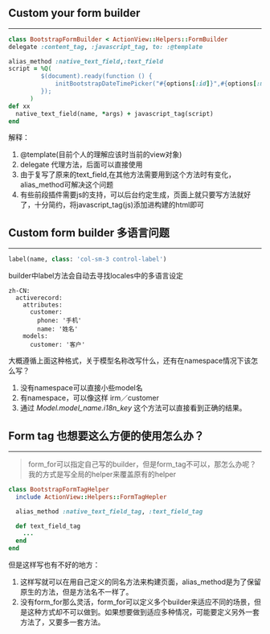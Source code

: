 ## Custom your form builder
---
```ruby
class BootstrapFormBuilder < ActionView::Helpers::FormBuilder
delegate :content_tag, :javascript_tag, to: :@template

alias_method :native_text_field,:text_field
script = %Q(
         $(document).ready(function () {
             initBootstrapDateTimePicker("#{options[:id]}",#{options[:minView]});
         });
      )
def xx
  native_text_field(name, *args) + javascript_tag(script)
end
```

解释：
1. @template(目前个人的理解应该时当前的view对象)
2. delegate 代理方法，后面可以直接使用
3. 由于复写了原来的text_field,在其他方法需要用到这个方法时有变化，alias_method可解决这个问题
4. 有些前段插件需要js的支持，可以后台约定生成，页面上就只要写方法就好了，十分简约，将javascript_tag(js)添加进构建的html即可

## Custom form builder 多语言问题
---
```ruby
label(name, class: 'col-sm-3 control-label')
```
builder中label方法会自动去寻找locales中的多语言设定
```
zh-CN:
  activerecord:
    attributes:
      customer:
        phone: '手机'
        name: '姓名'
    models:
      customer: '客户'
```
大概遵循上面这种格式，关于模型名称改写什么，还有在namespace情况下该怎么写？
1. 没有namespace可以直接小些model名
2. 有namespace，可以像这样 irm／customer
3. 通过 *Model.model_name.i18n_key* 这个方法可以直接看到正确的结果。

## Form tag 也想要这么方便的使用怎么办？
---
> form_for可以指定自己写的builder，但是form_tag不可以，那怎么办呢？我的方式是写全局的helper来覆盖原有的helper

```ruby
class BootstrapFormTagHelper
  include ActionView::Helpers::FormTagHepler

  alias_method :native_text_field_tag, :text_field_tag

  def text_field_tag
    ...
  end
end
```
但是这样写也有不好的地方：
1. 这样写就可以在用自己定义的同名方法来构建页面，alias_method是为了保留原生的方法，但是方法名不一样了。
2. 没有form_for那么灵活，form_for可以定义多个builder来适应不同的场景，但是这种方式却不可以做到。如果想要做到适应多种情况，可能要定义另外一套方法了，又要多一套方法。